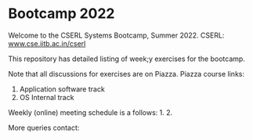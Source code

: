 # Bootcamp 2022
Welcome to the CSERL Systems Bootcamp, Summer 2022. 
CSERL: www.cse.iitb.ac.in/cserl

This repository has detailed listing of week;y exercises for the bootcamp. 

Note that all discussions for exercises are on Piazza.
Piazza course links: 
1. Application software track
2. OS Internal track

Weekly (online) meeting schedule is a follows:
1.
2.

More queries contact:  
